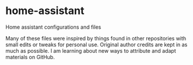 # home-assistant
Home assistant configurations and files

Many of these files were inspired by things found in other repositories with small edits or tweaks for personal use. Original author credits are kept in as much as possible. I am learning about new ways to attribute and adapt materials on GitHub.
